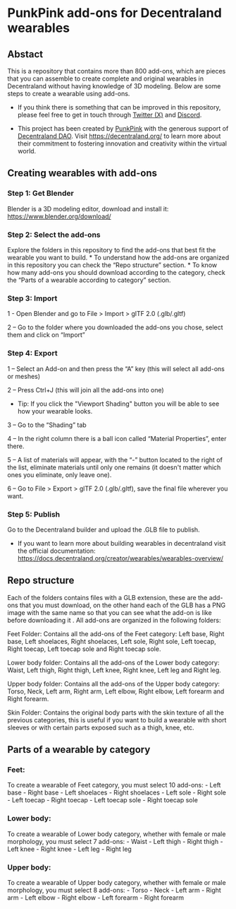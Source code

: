 # PunkPink add-ons for Decentraland wearables

<h2>Abstact</h2>
This is a repository that contains more than 800 add-ons, which are pieces that you can assemble to create complete and original wearables in Decentraland without having knowledge of 3D modeling. Below are some steps to create a wearable using add-ons.

* If you think there is something that can be improved in this repository, please feel free to get in touch through <a href="https://twitter.com/PunkPink__" target="_blank">Twitter (X)</a> and <a href="https://discord.com/invite/9HeZN3g75f" target="_blank">Discord</a>.

* This project has been created by <a href="https://punkpink.eth.limo" target="_blank">PunkPink</a> with the generous support of <a href="https://dao.decentraland.org/en/
" target="_blank">Decentraland DAO</a>. Visit <a href="https://decentraland.org/en/
" target="_blank">https://decentraland.org/</a> to learn more about their commitment to fostering innovation and creativity within the virtual world.


<h2>Creating wearables with add-ons</h2>
<h3>Step 1: Get Blender</h3>
Blender is a 3D modeling editor, download and install it: <a href="https://www.blender.org/download/" target="_blank">https://www.blender.org/download/</a>

<h3>Step 2: Select the add-ons</h3>
Explore the folders in this repository to find the add-ons that best fit the wearable you want to build.
* To understand how the add-ons are organized in this repository you can check the “Repo structure” section.
* To know how many add-ons you should download according to the category, check the “Parts of a wearable according to category” section.

<h3>Step 3: Import</h3>
1 - Open Blender and go to File > Import > glTF 2.0 (.glb/.gltf)

2 – Go to the folder where you downloaded the add-ons you chose, select them and click on “Import”



<h3>Step 4: Export</h3>
1 – Select an Add-on and then press the “A” key (this will select all add-ons or meshes)

2 – Press Ctrl+J (this will join all the add-ons into one)

* Tip: If you click the "Viewport Shading" button you will be able to see how your wearable looks.

3 – Go to the “Shading” tab

4 – In the right column there is a ball icon called “Material Properties”, enter there.

5 – A list of materials will appear, with the “-” button located to the right of the list, eliminate materials until only one remains (it doesn't matter which ones you eliminate, only leave one).

6 – Go to File > Export > glTF 2.0 (.glb/.gltf), save the final file wherever you want.

<h3>Step 5: Publish</h3>
Go to the Decentraland builder and upload the .GLB file to publish.

* If you want to learn more about building wearables in decentraland visit the official documentation: <a href="https://docs.decentraland.org/creator/wearables/wearables-overview/" target="_blank">https://docs.decentraland.org/creator/wearables/wearables-overview/</a>


<h2>Repo structure</h2>
Each of the folders contains files with a GLB extension, these are the add-ons that you must download, on the other hand each of the GLB has a PNG image with the same name so that you can see what the add-on is like before downloading it .
All add-ons are organized in the following folders:

Feet Folder: Contains all the add-ons of the Feet category: Left base, Right base, Left shoelaces, Right shoelaces, Left sole, Right sole, Left toecap, Right toecap, Left toecap sole and Right toecap sole.

Lower body folder: Contains all the add-ons of the Lower body category: Waist, Left thigh, Right thigh, Left knee, Right knee, Left leg and Right leg.

Upper body folder: Contains all the add-ons of the Upper body category: Torso, Neck, Left arm, Right arm, Left elbow, Right elbow, Left forearm and Right forearm.

Skin Folder: Contains the original body parts with the skin texture of all the previous categories, this is useful if you want to build a wearable with short sleeves or with certain parts exposed such as a thigh, knee, etc.


<h2>Parts of a wearable by category</h2>
<h3>Feet:</h3>
To create a wearable of Feet category, you must select 10 add-ons:
- Left base
- Right base
- Left shoelaces
- Right shoelaces
- Left sole
- Right sole
- Left toecap
- Right toecap
- Left toecap sole
- Right toecap sole

<h3>Lower body:</h3>
To create a wearable of Lower body category, whether with female or male morphology, you must select 7 add-ons:
- Waist
- Left thigh
- Right thigh
- Left knee
- Right knee
- Left leg
- Right leg

<h3>Upper body:</h3>
To create a wearable of Upper body category, whether with female or male morphology, you must select 8 add-ons:
- Torso
- Neck
- Left arm
- Right arm
- Left elbow
- Right elbow
- Left forearm
- Right forearm
